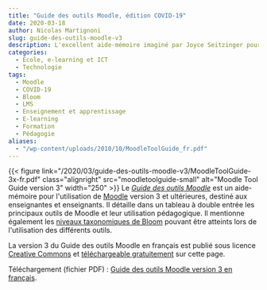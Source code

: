 ```yaml
---
title: "Guide des outils Moodle, édition COVID-19"
date: 2020-03-18
author: Nicolas Martignoni
slug: guide-des-outils-moodle-v3
description: L'excellent aide-mémoire imaginé par Joyce Seitzinger pour aider les enseignantes et enseignants à déployer adéquatement les outils Moodle a été mis à jour pour correspondre à la version actuelle de Moodle, afin d'aider les nombreuses personnes qui utilisent Moodle au cours de la crise du COVID-19. Le Guide des outils Moodle version 3 en français est mis gratuitement à disposition sur cette page.
categories:
  - École, e-learning et ICT
  - Technologie
tags:
  - Moodle
  - COVID-19
  - Bloom
  - LMS
  - Enseignement et apprentissage
  - E-learning
  - Formation
  - Pédagogie
aliases:
  - "/wp-content/uploads/2010/10/MoodleToolGuide_fr.pdf"
---
```

{{< figure link="/2020/03/guide-des-outils-moodle-v3/MoodleToolGuide-3x-fr.pdf" class="alignright" src="moodletoolguide-small" alt="Moodle Tool Guide version 3" width="250" >}}
Le [_Guide des outils Moodle_][download] est un aide-mémoire pour l'utilisation de [Moodle][moodle] version 3 et ultérieures, destiné aux enseignantes et enseignants. Il détaille dans un tableau à double entrée les principaux outils de Moodle et leur utilisation pédagogique. Il mentionne également les [niveaux taxonomiques de Bloom][bloom] pouvant être atteints lors de l'utilisation des différents outils.

La version 3 du Guide des outils Moodle en français est publié sous licence [Creative Commons][cc] et [téléchargeable gratuitement][download] sur cette page.

Téléchargement (fichier PDF) : [Guide des outils Moodle version 3 en français][download].

 [download]: /2020/03/guide-des-outils-moodle-v3/MoodleToolGuide-3x-fr.pdf
 [moodle]: https://moodle.org/
 [bloom]: https://fr.wikipedia.org/wiki/Taxonomie_de_Bloom
 [cc]: https://creativecommons.org/

<!--more-->

